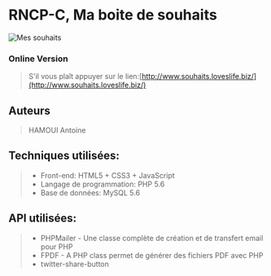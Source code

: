 # RNCP-C, Ma boite de souhaits

![Mes souhaits](https://github.com/yvan-sraka/EVAL-RNCP-C/blob/master/images/Magic-Lamp.png)

### Online Version
>S'il vous plaît appuyer sur le lien:[http://www.souhaits.loveslife.biz/](http://www.souhaits.loveslife.biz/)

## Auteurs

> HAMOUI Antoine

## Techniques utilisées:
>- Front-end: HTML5 + CSS3 + JavaScript
>- Langage de programmation: PHP 5.6
>- Base de données: MySQL 5.6

## API utilisées:
>- PHPMailer - Une classe complète de création et de transfert email pour PHP
>- FPDF - A PHP class permet de générer des fichiers PDF avec PHP
>- twitter-share-button
